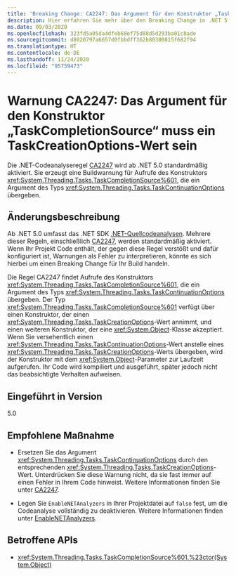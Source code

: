 ```yaml
---
title: 'Breaking Change: CA2247: Das Argument für den Konstruktor „TaskCompletionSource“ muss ein TaskCreationOptions-Wert sein'
description: Hier erfahren Sie mehr über den Breaking Change in .NET 5.0, der durch die Aktivierung der Codeanalyseregel „CA2247“ ausgelöst wird.
ms.date: 09/03/2020
ms.openlocfilehash: 323fd5a05da4dfeb68ef75d88d5d293ba01c8ade
ms.sourcegitcommit: d8020797a6657d0fbbdff362b80300815f682f94
ms.translationtype: HT
ms.contentlocale: de-DE
ms.lasthandoff: 11/24/2020
ms.locfileid: "95759473"
---
```

# <a name="warning-ca2247-argument-to-taskcompletionsource-constructor-should-be-taskcreationoptions-value"></a>Warnung CA2247: Das Argument für den Konstruktor „TaskCompletionSource“ muss ein TaskCreationOptions-Wert sein

Die .NET-Codeanalyseregel [CA2247](/visualstudio/code-quality/ca2247) wird ab .NET 5.0 standardmäßig aktiviert. Sie erzeugt eine Buildwarnung für Aufrufe des Konstruktors <xref:System.Threading.Tasks.TaskCompletionSource%601>, die ein Argument des Typs <xref:System.Threading.Tasks.TaskContinuationOptions> übergeben.

## <a name="change-description"></a>Änderungsbeschreibung

Ab .NET 5.0 umfasst das .NET SDK [.NET-Quellcodeanalysen](../../../../fundamentals/code-analysis/overview.md). Mehrere dieser Regeln, einschließlich [CA2247](/visualstudio/code-quality/ca2247), werden standardmäßig aktiviert. Wenn Ihr Projekt Code enthält, der gegen diese Regel verstößt und dafür konfiguriert ist, Warnungen als Fehler zu interpretieren, könnte es sich hierbei um einen Breaking Change für Ihr Build handeln.

Die Regel CA2247 findet Aufrufe des Konstruktors <xref:System.Threading.Tasks.TaskCompletionSource%601>, die ein Argument des Typs <xref:System.Threading.Tasks.TaskContinuationOptions> übergeben. Der Typ <xref:System.Threading.Tasks.TaskCompletionSource%601> verfügt über einen Konstruktor, der einen <xref:System.Threading.Tasks.TaskCreationOptions>-Wert annimmt, und einen weiteren Konstruktor, der eine <xref:System.Object>-Klasse akzeptiert. Wenn Sie versehentlich einen <xref:System.Threading.Tasks.TaskContinuationOptions>-Wert anstelle eines <xref:System.Threading.Tasks.TaskCreationOptions>-Werts übergeben, wird der Konstruktor mit dem <xref:System.Object>-Parameter zur Laufzeit aufgerufen. Ihr Code wird kompiliert und ausgeführt, später jedoch nicht das beabsichtigte Verhalten aufweisen.

## <a name="version-introduced"></a>Eingeführt in Version

5.0

## <a name="recommended-action"></a>Empfohlene Maßnahme

- Ersetzen Sie das Argument <xref:System.Threading.Tasks.TaskContinuationOptions> durch den entsprechenden <xref:System.Threading.Tasks.TaskCreationOptions>-Wert. Unterdrücken Sie diese Warnung nicht, da sie fast immer auf einen Fehler in Ihrem Code hinweist. Weitere Informationen finden Sie unter [CA2247](/visualstudio/code-quality/ca2247).

- Legen Sie `EnableNETAnalyzers` in Ihrer Projektdatei auf `false` fest, um die Codeanalyse vollständig zu deaktivieren. Weitere Informationen finden unter [EnableNETAnalyzers](../../../project-sdk/msbuild-props.md#enablenetanalyzers).

## <a name="affected-apis"></a>Betroffene APIs

- <xref:System.Threading.Tasks.TaskCompletionSource%601.%23ctor(System.Object)>

<!--

### Affected APIs

- ``M:System.Threading.Tasks.TaskCompletionSource`1.#ctor(System.Object)``

### Category

Code analysis

-->
